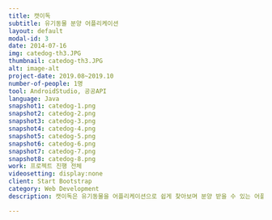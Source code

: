 ```yaml
---
title: 캣이독
subtitle: 유기동물 분양 어플리케이션
layout: default
modal-id: 3
date: 2014-07-16
img: catedog-th3.JPG
thumbnail: catedog-th3.JPG
alt: image-alt
project-date: 2019.08~2019.10
number-of-people: 1명
tool: AndroidStudio, 공공API
language: Java
snapshot1: catedog-1.png
snapshot2: catedog-2.png
snapshot3: catedog-3.png
snapshot4: catedog-4.png
snapshot5: catedog-5.png
snapshot6: catedog-6.png
snapshot7: catedog-7.png
snapshot8: catedog-8.png
work: 프로젝트 진행 전체
videosetting: display:none
client: Start Bootstrap
category: Web Development
description: 캣이독은 유기동물을 어플리케이션으로 쉽게 찾아보며 분양 받을 수 있는 어플리케이션입니다. 정보보호시스템의 공공API를 사용해 여러 보호소의 정보를 받아오며 유기동물과 대중과의 거리감을 좁혀 반려동물을 샵에서 구매하기 보단 유기동물을 분양받는 문화를 기대합니다. 

---
```

